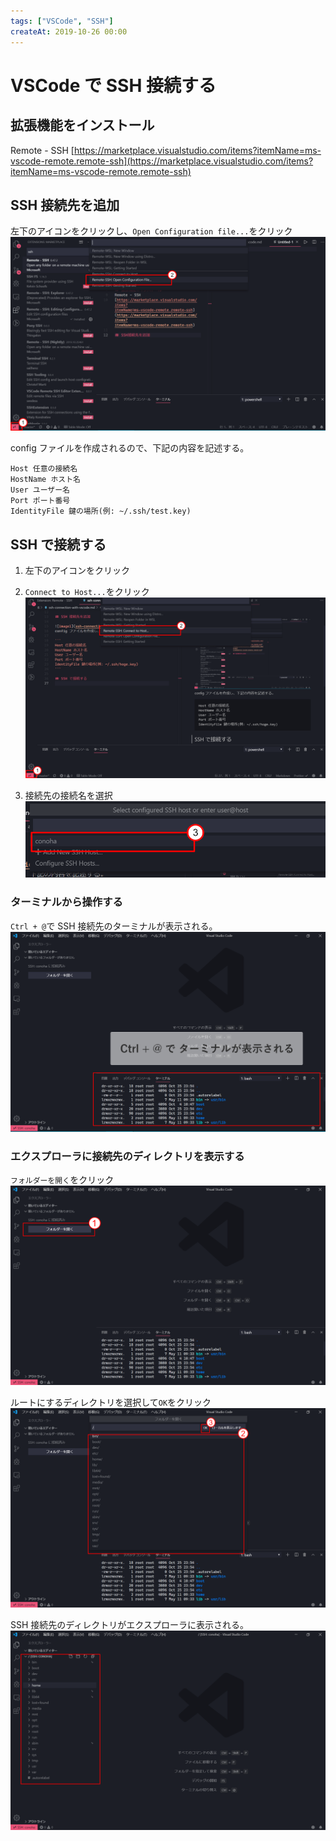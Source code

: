 ```yaml
---
tags: ["VSCode", "SSH"]
createAt: 2019-10-26 00:00
---
```


# VSCode で SSH 接続する

## 拡張機能をインストール

Remote - SSH
[https://marketplace.visualstudio.com/items?itemName=ms-vscode-remote.remote-ssh](https://marketplace.visualstudio.com/items?itemName=ms-vscode-remote.remote-ssh)

## SSH 接続先を追加

左下のアイコンをクリックし、`Open Configuration file...`をクリック
![image1](ssh-connection-with-vscode-1.png)

config ファイルを作成されるので、下記の内容を記述する。

```
Host 任意の接続名
HostName ホスト名
User ユーザー名
Port ポート番号
IdentityFile 鍵の場所(例: ~/.ssh/test.key)
```

## SSH で接続する

1. 左下のアイコンをクリック
2. `Connect to Host...`をクリック
   ![image2](ssh-connection-with-vscode-2.png)

3. 接続先の接続名を選択
   ![image3](ssh-connection-with-vscode-3.png)

### ターミナルから操作する

`Ctrl + @`で SSH 接続先のターミナルが表示される。
![image4](ssh-connection-with-vscode-4.png)

### エクスプローラに接続先のディレクトリを表示する

`フォルダーを開く`をクリック
![image5](ssh-connection-with-vscode-5.png)

ルートにするディレクトリを選択して`OK`をクリック
![image6](ssh-connection-with-vscode-6.png)

SSH 接続先のディレクトリがエクスプローラに表示される。
![image7](ssh-connection-with-vscode-7.png)
